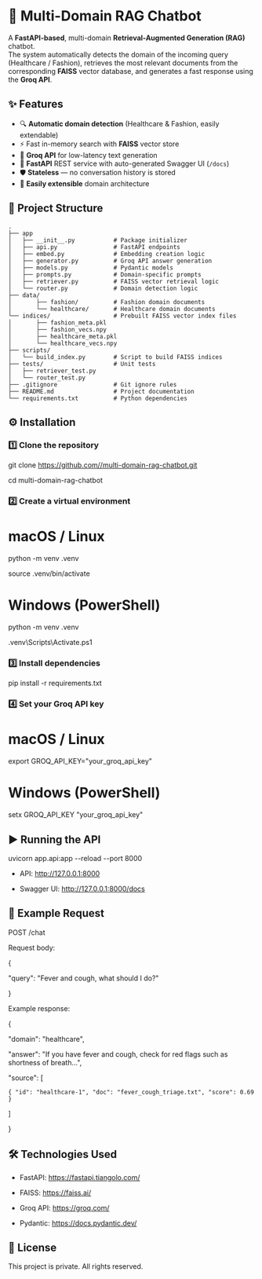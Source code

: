 # 🤖 Multi-Domain RAG Chatbot

A **FastAPI-based**, multi-domain **Retrieval-Augmented Generation (RAG)** chatbot.  
The system automatically detects the domain of the incoming query (Healthcare / Fashion), retrieves the most relevant documents from the corresponding **FAISS** vector database, and generates a fast response using the **Groq API**.

## ✨ Features
- 🔍 **Automatic domain detection** (Healthcare & Fashion, easily extendable)
- ⚡ Fast in-memory search with **FAISS** vector store
- 🤖 **Groq API** for low-latency text generation
- 🚀 **FastAPI** REST service with auto-generated Swagger UI (`/docs`)
- 🛡 **Stateless** — no conversation history is stored
- 📂 **Easily extensible** domain architecture

## 📂 Project Structure
```plaintext
.
├── app
│   ├── __init__.py           # Package initializer
│   ├── api.py                # FastAPI endpoints
│   ├── embed.py              # Embedding creation logic
│   ├── generator.py          # Groq API answer generation
│   ├── models.py             # Pydantic models
│   ├── prompts.py            # Domain-specific prompts
│   ├── retriever.py          # FAISS vector retrieval logic
│   └── router.py             # Domain detection logic
├── data/
│       ├── fashion/          # Fashion domain documents
│       └── healthcare/       # Healthcare domain documents
└── indices/                  # Prebuilt FAISS vector index files
│       ├── fashion_meta.pkl
│       ├── fashion_vecs.npy 
│       ├── healthcare_meta.pkl
│       └── healthcare_vecs.npy     
├── scripts/
│   └── build_index.py        # Script to build FAISS indices
├── tests/                    # Unit tests
│   ├── retriever_test.py
│   └── router_test.py
├── .gitignore                # Git ignore rules
├── README.md                 # Project documentation
└── requirements.txt          # Python dependencies
```
## ⚙️ Installation

### 1️⃣ Clone the repository
git clone [https://github.com/<username>/multi-domain-rag-chatbot.git](https://github.com/mehmetcangurbuz08/multi-domain-rag-chatbot.git)

cd multi-domain-rag-chatbot

### 2️⃣ Create a virtual environment
# macOS / Linux
python -m venv .venv

source .venv/bin/activate

# Windows (PowerShell)
python -m venv .venv

.venv\Scripts\Activate.ps1

### 3️⃣ Install dependencies
pip install -r requirements.txt

### 4️⃣ Set your Groq API key
# macOS / Linux
export GROQ_API_KEY="your_groq_api_key"

# Windows (PowerShell)
setx GROQ_API_KEY "your_groq_api_key"

## ▶️ Running the API
uvicorn app.api:app --reload --port 8000

- API: http://127.0.0.1:8000

- Swagger UI: http://127.0.0.1:8000/docs

## 📌 Example Request
POST /chat

Request body:

{
  
  "query": "Fever and cough, what should I do?"

}

Example response:

{
  
  "domain": "healthcare",
  
  "answer": "If you have fever and cough, check for red flags such as shortness of breath...",
  
  "source": [
    
    { "id": "healthcare-1", "doc": "fever_cough_triage.txt", "score": 0.69 }
  
  ]

}


## 🛠 Technologies Used
- FastAPI: https://fastapi.tiangolo.com/

- FAISS: https://faiss.ai/

- Groq API: https://groq.com/

- Pydantic: https://docs.pydantic.dev/

## 📜 License
This project is private. All rights reserved.
